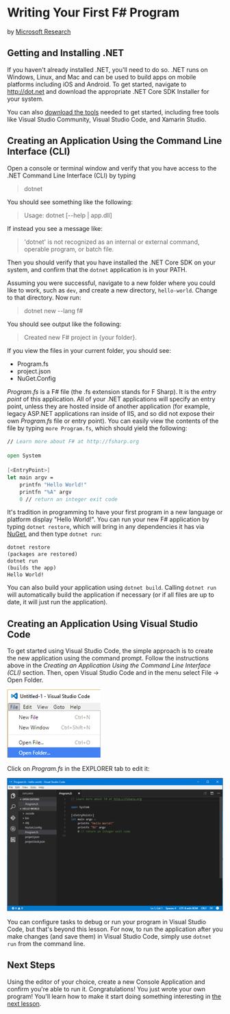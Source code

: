 # Writing Your First F# Program

by [Microsoft Research](https://www.microsoft.com/en-us/research/)

## Getting and Installing .NET

If you haven't already installed .NET, you'll need to do so. .NET runs on Windows, Linux, and Mac and can be used to build apps on mobile platforms including iOS and Android. To get started, navigate to <http://dot.net> and download the appropriate .NET Core SDK Installer for your system.

You can also [download the tools](https://www.microsoft.com/net/download#tools) needed to get started, including free tools like Visual Studio Community, Visual Studio Code, and Xamarin Studio.

## Creating an Application Using the Command Line Interface (CLI)

Open a console or terminal window and verify that you have access to the .NET Command Line Interface (CLI) by typing

> dotnet

You should see something like the following:

> Usage: dotnet [--help | app.dll]

If instead you see a message like:

> 'dotnet' is not recognized as an internal or external command, operable program, or batch file.

Then you should verify that you have installed the .NET Core SDK on your system, and confirm that the ``dotnet`` application is in your PATH.

Assuming you were successful, navigate to a new folder where you could like to work, such as ``dev``, and create a new directory, ``hello-world``. Change to that directory. Now run:

> dotnet new --lang f#

You should see output like the following:

> Created new F# project in {your folder}.

If you view the files in your current folder, you should see:

- Program.fs
- project.json
- NuGet.Config

*Program.fs* is a F# file (the .fs extension stands for F Sharp). It is the *entry point* of this application. All of your .NET applications will specify an entry point, unless they are hosted inside of another application (for example, legacy ASP.NET applications ran inside of IIS, and so did not expose their own *Program.fs* file or entry point). You can easily view the contents of the file by typing ``more Program.fs``, which should yield the following:

```fsharp
// Learn more about F# at http://fsharp.org

open System

[<EntryPoint>]
let main argv =
    printfn "Hello World!"
    printfn "%A" argv
    0 // return an integer exit code

```

It's tradition in programming to have your first program in a new language or platform display "Hello World!". You can run your new F# application by typing ``dotnet restore``, which will bring in any dependencies it has via [NuGet](http://nuget.org), and then type ``dotnet run``:

    dotnet restore
    (packages are restored)
    dotnet run
    (builds the app)
    Hello World!

You can also build your application using ``dotnet build``. Calling ``dotnet run`` will automatically build the application if necessary (or if all files are up to date, it will just run the application).
<!--
## Creating an Application Using Visual Studio (this functionality WON'T BE ADDED UNTIL VS "15")

To create your first F# application in Visual Studio, start by creating a new project. You can do this from the Start screen, or use the menu and select File -> New -> Project.

![File-New Project](images/vs-file-new-project.png)

The *New Project* dialog appears. In the left menu, select Templates, Visual F#, .NET Core. Then choose to create a Console Application (.NET Core):
![New Project Dialog](images/vs-new-project-dialog-console.png)

Once the project loads, the editor will open *Program.fs*, which contains an empty program. Inside the { } braces,
![Add Code Here](images/add-code-here.png)

add a line that reads ``Console.WriteLine("Hello World!");``

Remember that F# is a case-sensitive language, so make sure you capitalize the 'C' in Console and the 'W' and 'L' in 'WriteLine'. Now you can build the project by selecting Build -> Build Solution from the main menu or using the Ctrl+Shift+B shortcut. To run the program, use the Ctrl+F5 shortcut (or Debug -> Start Without Debugging) to start the program without debugging. You should see a new console dialog appear, with the following text:

![Hello World Output](images/hello-world-output.png)

If you just see a window flash and disappear, you may be Debugging the application, which exits immediately after it displays the text. Make sure you're choosing Start Without Debugging from the menu. You can add code to make the program wait before exiting, but you'll learn about that later. You can also run your new program from the command line. Open a new command prompt (right-click on your project in Solution Explorer and choose Open Command Line -> Developer Command Prompt).

![Open Command Prompt](images/open-command-line-menu.png)

From the window that appears, type
> dotnet run

You should see the following output:

![Command Line Output](images/vs-command-line-output.png)
-->

## Creating an Application Using Visual Studio Code

To get started using Visual Studio Code, the simple approach is to create the new application using the command prompt. Follow the instructions above in the *Creating an Application Using the Command Line Interface (CLI)* section. Then, open Visual Studio Code and in the menu select File -> Open Folder.

![VS Code Open Folder](images/vs-code-open-folder.png)

Click on *Program.fs* in the EXPLORER tab to edit it:

![VS Code Program.cs](images/vs-code-program.PNG)

You can configure tasks to debug or run your program in Visual Studio Code, but that's beyond this lesson. For now, to run the application after you make changes (and save them) in Visual Studio Code, simply use ``dotnet run`` from the command line.

## Next Steps

Using the editor of your choice, create a new Console Application and confirm you're able to run it. Congratulations! You just wrote your own program! You'll learn how to make it start doing something interesting in [the next lesson](types-variables).
